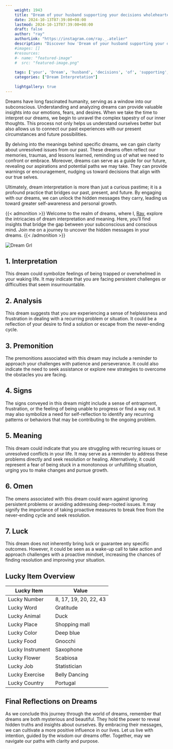 ```yaml
---
    weight: 1943
    title: "Dream of your husband supporting your decisions wholeheartedly."  # Assuming 'title' column exists
    date: 2024-10-13T07:39:00+08:00
    lastmod: 2024-10-13T07:39:00+08:00
    draft: false
    author: "ray"
    authorLink: "https://instagram.com/ray._.atelier"
    description: "Discover how 'Dream of your husband supporting your decisions wholeheartedly.' can interpret your future and uncover its significant meanings in your life."
    #images: []
    #resources:
    #- name: "featured-image"
    #  src: "featured-image.png"
    
    tags: ['your', 'Dream', 'husband', 'decisions', 'of', 'supporting', 'wholeheartedly.']
    categories: ["Dream Interpretation"]
    
    lightgallery: true
---
```

    
Dreams have long fascinated humanity, serving as a window into our subconscious. Understanding and analyzing dreams can provide valuable insights into our emotions, fears, and desires. When we take the time to interpret our dreams, we begin to unravel the complex tapestry of our inner thoughts. This process not only helps us understand ourselves better but also allows us to connect our past experiences with our present circumstances and future possibilities.

By delving into the meanings behind specific dreams, we can gain clarity about unresolved issues from our past. These dreams often reflect our memories, traumas, and lessons learned, reminding us of what we need to confront or embrace. Moreover, dreams can serve as a guide for our future, revealing our aspirations and potential paths we may take. They can provide warnings or encouragement, nudging us toward decisions that align with our true selves.

Ultimately, dream interpretation is more than just a curious pastime; it is a profound practice that bridges our past, present, and future. By engaging with our dreams, we can unlock the hidden messages they carry, leading us toward greater self-awareness and personal growth.

{{< admonition >}}
Welcome to the realm of dreams, where I, [Ray](https://instagram.com/ray._.atelier), explore the intricacies of dream interpretation and meaning. Here, you’ll find insights that bridge the gap between your subconscious and conscious mind. Join me on a journey to uncover the hidden messages in your dreams.
{{< /admonition >}}

![Dream Grl](https://cdn.pixabay.com/photo/2017/11/02/03/35/gothic-2910057_1280.jpg "Dream Grl")

## 1. Interpretation
 This dream could symbolize feelings of being trapped or overwhelmed in your waking life. It may indicate that you are facing persistent challenges or difficulties that seem insurmountable.

## 2. Analysis
 This dream suggests that you are experiencing a sense of helplessness and frustration in dealing with a recurring problem or situation. It could be a reflection of your desire to find a solution or escape from the never-ending cycle.

## 3. Premonition
 The premonitions associated with this dream may include a reminder to approach your challenges with patience and perseverance. It could also indicate the need to seek assistance or explore new strategies to overcome the obstacles you are facing.

## 4. Signs
 The signs conveyed in this dream might include a sense of entrapment, frustration, or the feeling of being unable to progress or find a way out. It may also symbolize a need for self-reflection to identify any recurring patterns or behaviors that may be contributing to the ongoing problem.

## 5. Meaning
 This dream could indicate that you are struggling with recurring issues or unresolved conflicts in your life. It may serve as a reminder to address these problems directly and seek resolution or healing. Alternatively, it could represent a fear of being stuck in a monotonous or unfulfilling situation, urging you to make changes and pursue growth.

## 6. Omen
 The omens associated with this dream could warn against ignoring persistent problems or avoiding addressing deep-rooted issues. It may signify the importance of taking proactive measures to break free from the never-ending cycle and seek resolution.

## 7. Luck
 This dream does not inherently bring luck or guarantee any specific outcomes. However, it could be seen as a wake-up call to take action and approach challenges with a proactive mindset, increasing the chances of finding resolution and improving your situation.

## Lucky Item Overview
| Lucky Item          | Value              |
|---------------|--------------------|
| Lucky Number        | 8, 17, 19, 20, 22, 43  |
| Lucky Word          | Gratitude |
| Lucky Animal        | Duck |
| Lucky Place         | Shopping mall     |
| Lucky Color         | Deep blue     |
| Lucky Food          | Gnocchi      |
| Lucky Instrument    | Saxophone |
| Lucky Flower        | Scabiosa    |
| Lucky Job           | Statistician       |
| Lucky Exercise      | Belly Dancing  |
| Lucky Country       | Portugal    |


##  Final Reflections on Dreams

As we conclude this journey through the world of dreams, remember that dreams are both mysterious and beautiful. They hold the power to reveal hidden truths and insights about ourselves. By embracing their messages, we can cultivate a more positive influence in our lives. Let us live with intention, guided by the wisdom our dreams offer. Together, may we navigate our paths with clarity and purpose.
